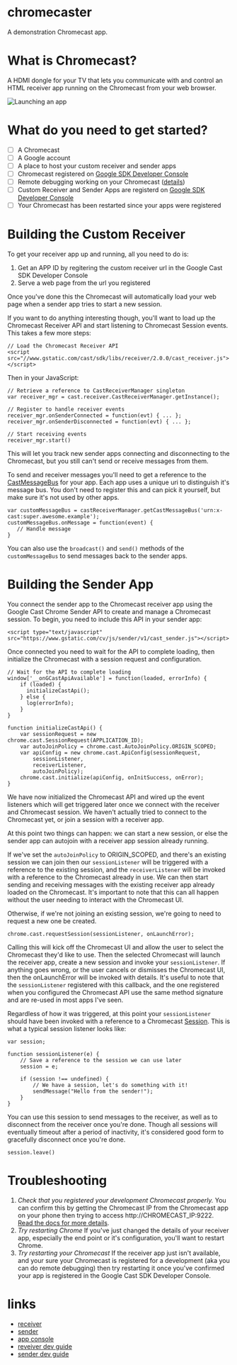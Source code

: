 chromecaster
============

A demonstration Chromecast app.


What is Chromecast?
============

A HDMI dongle for your TV that lets you communicate with and control an HTML receiver app running on the Chromecast from your web browser.

![Launching an app](https://docs.google.com/drawings/d/1LkJFn5XWxA_KPXxmrV0bqGMHrY5CeY0zD_TYqsbl0bE/pub?w=960&h=720)

What do you need to get started?
=====

* [ ] A Chromecast
* [ ] A Google account
* [ ] A place to host your custom receiver and sender apps
* [ ] Chromecast registered on [Google SDK Developer Console](https://cast.google.com/publish/#/devices)
* [ ] Remote debugging working on your Chromecast ([details](https://developers.google.com/cast/docs/custom_receiver#debugging))
* [ ] Custom Receiver and Sender Apps are registerd on [Google SDK Developer Console](https://cast.google.com/publish/#/applications)
* [ ] Your Chromecast has been restarted since your apps were registered

Building the Custom Receiver
=====
To get your receiver app up and running, all you need to do is:

1. Get an APP ID by regitering the custom receiver url in the Google Cast SDK Developer Console
2. Serve a web page from the url you registered

Once you've done this the Chromecast will automatically load your web page when a sender app tries to start a new session.

If you want to do anything interesting though, you'll want to load up the Chromecast Receiver API and start listening to Chromecast Session events. This takes a few more steps:

    // Load the Chromecast Receiver API
    <script src="//www.gstatic.com/cast/sdk/libs/receiver/2.0.0/cast_receiver.js"></script>
    
Then in your JavaScript:

    // Retrieve a reference to CastReceiverManager singleton
    var receiver_mgr = cast.receiver.CastReceiverManager.getInstance();
    
    // Register to handle receiver events
    receiver_mgr.onSenderConnected = function(evt) { ... };
    receiver_mgr.onSenderDisconnected = function(evt) { ... };
    
    // Start receiving events
    receiver_mgr.start()

This will let you track new sender apps connecting and disconnecting to the Chromecast, but you still can't send or receive messages from them.

To send and receiver messages you'll need to get a reference to the [CastMessageBus](https://developers.google.com/cast/docs/reference/receiver/cast.receiver.CastMessageBus) for your app. Each app uses a unique uri to distinguish it's message bus. You don't need to register this and can pick it yourself, but make sure it's not used by other apps.

    var customMessageBus = castReceiverManager.getCastMessageBus('urn:x-cast:super.awesome.example');
    customMessageBus.onMessage = function(event) {
       // Handle message
    }

You can also use the `broadcast()` and `send()` methods of the `customMessageBus` to send messages back to the sender apps.

Building the Sender App
====

You connect the sender app to the Chromecast receiver app using the Google Cast Chrome Sender API to create and manage a Chromecast session. To begin, you need to include this API in your sender app:

    <script type="text/javascript" src="https://www.gstatic.com/cv/js/sender/v1/cast_sender.js"></script>

Once connected you need to wait for the API to complete loading, then initialize the Chromecast with a session request and configuration.

    // Wait for the API to complete loading
    window['__onGCastApiAvailable'] = function(loaded, errorInfo) {
        if (loaded) {
          initializeCastApi();
        } else {
          log(errorInfo);
        }
    }
    
    function initializeCastApi() {
        var sessionRequest = new chrome.cast.SessionRequest(APPLICATION_ID);
        var autoJoinPolicy = chrome.cast.AutoJoinPolicy.ORIGIN_SCOPED;
        var apiConfig = new chrome.cast.ApiConfig(sessionRequest,
            sessionListener,
            receiverListener,
            autoJoinPolicy);
        chrome.cast.initialize(apiConfig, onInitSuccess, onError);
    }
    
We have now initialized the Chromecast API and wired up the event listeners which will get triggered later once we connect with the receiver and Chromecast session. We haven't actually tried to connect to the Chromecast yet, or join a session with a receiver app.

At this point two things can happen: we can start a new session, or else the sender app can autojoin with a receiver app session already running.

If we've set the `autoJoinPolicy` to ORIGIN_SCOPED, and there's an existing session we can join then our `sessionListener` will be triggered with a reference to the existing session, and the `receiverListener` will be invoked with a reference to the Chromecast already in use. We can then start sending and receiving messages with the existing receiver app already loaded on the Chromecast. It's important to note that this can all happen without the user needing to interact with the Chromecast UI.

Otherwise, if we're not joining an existing session, we're going to need to request a new one be created.

    chrome.cast.requestSession(sessionListener, onLaunchError);

Calling this will kick off the Chromecast UI and allow the user to select the Chromecast they'd like to use. Then the selected Chromecast will launch the receiver app, create a new session and invoke your `sessionListener`. If anything goes wrong, or the user cancels or dismisses the Chromecast UI, then the onLaunchError will be invoked with details. It's useful to note that the `sessionListener` registered with this callback, and the one registered when you configured the Chromecast API use the same method signature and are re-used in most apps I've seen.

Regardless of how it was triggered, at this point your `sessionListener` should have been invoked with a reference to a Chromecast [Session](https://developers.google.com/cast/docs/reference/chrome/chrome.cast.Session). This is what a typical session listener looks like:

    var session;
    
    function sessionListener(e) {
        // Save a reference to the session we can use later
        session = e;
    
        if (session !== undefined) {
            // We have a session, let's do something with it!
            sendMessage("Hello from the sender!");
        }
    }
    
You can use this session to send messages to the receiver, as well as to disconnect from the receiver once you're done. Though all sessions will eventually timeout after a period of inactivity, it's considered good form to gracefully disconnect once you're done.

    session.leave()

Troubleshooting
===
1. *Check that you registered your development Chromecast properly.* You can confirm this by getting the Chromecast IP from the Chromecast app on your phone then trying to access http://CHROMECAST_IP:9222. [Read the docs for more details](https://developers.google.com/cast/docs/custom_receiver#debugging).
2. *Try restarting Chrome* If you've just changed the details of your receiver app, especially the end point or it's configuration, you'll want to restart Chrome.
3. *Try restarting your Chromecast* If the receiver app just isn't available, and your sure your Chromecast is registered for a development (aka you can do remote debugging) then try restarting it once you've confirmed your app is registered in the Google Cast SDK Developer Console.

links
======

* [receiver](http://markbennett.ca/chromecaster/receiver.html)
* [sender](http://markbennett.ca/chromecaster/sender.html)
* [app console](https://cast.google.com/publish/#/overview)
* [reveiver dev guide](https://developers.google.com/cast/docs/custom_receiver)
* [sender dev guide](https://developers.google.com/cast/docs/chrome_sender)
